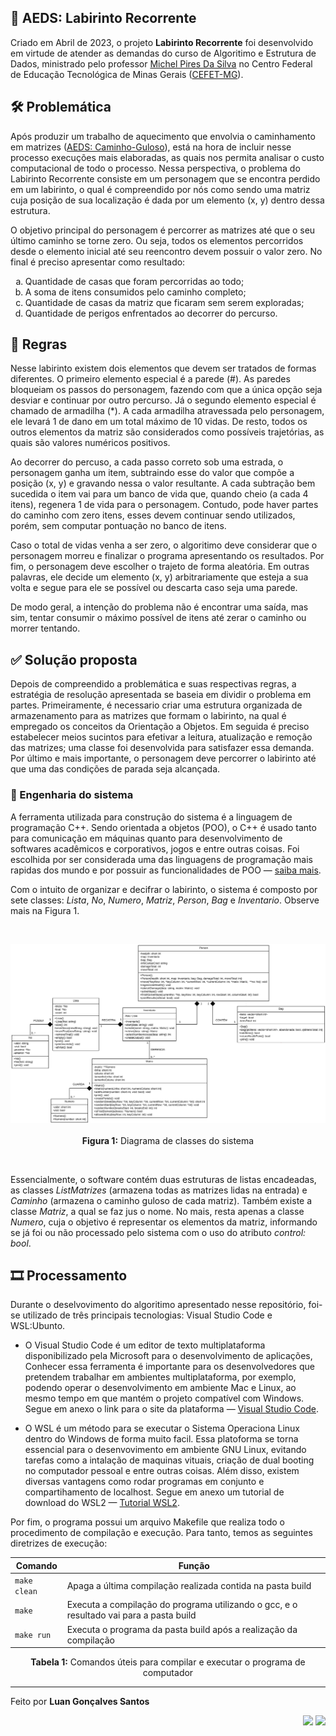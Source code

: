 <section>   
    <h1>📢 AEDS: Labirinto Recorrente</h1>   
    <p>
        Criado em Abril de 2023, o projeto <strong>Labirinto Recorrente</strong> foi desenvolvido em virtude de atender as demandas do curso de Algoritimo e Estrutura de Dados, ministrado pelo professor <a href="https://www.linkedin.com/in/michelpiressilva/?originalSubdomain=br" target="_blank">Michel Pires Da Silva</a> no Centro Federal de Educação Tecnológica de Minas Gerais (<a href="https://www.divinopolis.cefetmg.br/" target="_blank">CEFET-MG</a>).
    </p>
</section>
<section>
    <h2>🛠 Problemática</h2>
    <p>
        Após produzir um trabalho de aquecimento que envolvia o caminhamento em matrizes (<a href="https://github.com/LuanLuL/AEDS---Caminho-Guloso">AEDS: Caminho-Guloso</a>), está na hora de incluir nesse processo execuções mais elaboradas, as quais nos permita analisar o custo computacional de todo o processo. Nessa perspectiva, o problema do Labirinto Recorrente consiste em um personagem que se encontra perdido em um labirinto, o qual é compreendido por nós como sendo uma matriz cuja posição de sua localização é dada por um elemento (x, y) dentro dessa estrutura. 
    </p>
    <p>
        O objetivo principal do personagem é percorrer as matrizes até que o seu último caminho se torne zero. Ou seja, todos os elementos percorridos desde o elemento inicial até seu reencontro devem possuir o valor zero. No final é preciso apresentar como resultado: 
    </p>
    <ol type="a">
        <li>Quantidade de casas que foram percorridas ao todo;</li>
        <li>A soma de itens consumidos pelo caminho completo;</li>
        <li>Quantidade de casas da matriz que ficaram sem serem exploradas;</li>
        <li>Quantidade de perigos enfrentados ao decorrer do percurso.</li>
    </ol>
</section>
<section>
    <h2>🚧 Regras</h2>
    <p>
        Nesse labirinto existem dois elementos que devem ser tratados de formas diferentes. O primeiro elemento especial é a parede (#). As paredes bloqueiam os passos do personagem, fazendo com que a única opção seja desviar e continuar por outro percurso. Já o segundo elemento especial é chamado de armadilha (*). A cada armadilha atravessada pelo personagem, ele levará 1 de dano em um total máximo de 10 vidas. De resto, todos os outros elementos da matriz são considerados como possíveis trajetórias, as quais são valores numéricos positivos.
    </p>
    <p>
        Ao decorrer do percuso, a cada passo correto sob uma estrada, o personagem ganha um item, subtraindo esse do valor que compõe a posição (x, y) e gravando nessa o valor resultante. A cada subtração bem sucedida o item vai para um banco de vida que, quando cheio (a cada 4 itens), regenera 1 de vida para o personagem. Contudo, pode haver partes do caminho com zero itens, esses devem continuar sendo utilizados, porém, sem computar pontuação no banco de itens. 
    </p>
    <p>
        Caso o total de vidas venha a ser zero, o algoritimo deve considerar que o personagem morreu e finalizar o programa apresentando os resultados. Por fim, o personagem deve escolher o trajeto de forma aleatória. Em outras palavras, ele decide um elemento (x, y) arbitrariamente que esteja a sua volta e segue para ele se possível ou descarta caso seja uma parede.
    </p>
    <p>
        De modo geral, a intenção do problema não é encontrar uma saída, mas sim, tentar consumir o máximo possível de itens até zerar o caminho ou morrer tentando.
    </p>
</section>
<section>
    <h2>✅ Solução proposta</h2>
    <p>
        Depois de compreendido a problemática e suas respectivas regras, a estratégia de resolução apresentada se baseia em dividir o problema em partes. Primeiramente, é necessario criar uma estrutura organizada de armazenamento para as matrizes que formam o labirinto, na qual é empregado os conceitos da Orientação a Objetos. Em seguida é preciso estabelecer meios sucintos para efetivar a leitura, atualização e remoção das matrizes; uma classe foi desenvolvida para satisfazer essa demanda. Por último e mais importante, o personagem deve percorrer o labirinto até que uma das condições de parada seja alcançada. 
    </p>
    <div>
        <h3>💍 Engenharia do sistema</h3>
        <p>
            A ferramenta utilizada para construção do sistema é  a linguagem de programação C++. Sendo orientada a objetos (POO), o C++ é usado tanto para comunicação em máquinas quanto para desenvolvimento de softwares acadêmicos e corporativos, jogos e entre outras coisas. Foi escolhida por ser considerada uma das linguagens de programação mais rapidas dos mundo e por possuir as funcionalidades de POO — <a href="https://cplusplus.com/doc/tutorial/" target="_blank">saiba mais</a>.
        </p>
        <p>
            Com o intuito de organizar e decifrar o labirinto, o sistema é composto por sete classes: <i>Lista</i>, <i>No</i>, <i>Numero</i>, <i>Matriz</i>, <i>Person</i>, <i>Bag</i> e <i>Inventario</i>. Observe mais na Figura 1.  
        </p>
        <br>
        <p align="center">
            <img src="img/diagrama_classes.png">
            <br><br><strong>Figura 1:</strong> Diagrama de classes do sistema
        </p>
        <br>
        <p>
            Essencialmente, o software contém duas estruturas de listas encadeadas, as classes <i>ListMatrizes</i> (armazena todas as matrizes lidas na entrada) e <i>Caminho</i> (armazena o caminho guloso de cada matriz). Também existe a classe <i>Matriz</i>, a qual se faz jus o nome. No mais, resta apenas a classe <i>Numero</i>, cuja o objetivo é representar os elementos da matriz, informando se já foi ou não processado pelo sistema com o uso do atributo <i>control: bool</i>.
        </p>
    </div>
</section>
<section>
    <h2>🎞 Processamento</h2>
    <p>
        Durante o deselvovimento do algoritimo apresentado nesse repositório, foi-se utilizado de três principais tecnologias: Visual Studio Code e WSL:Ubunto.
    </p>
    <ul>
        <li>    
            <p>
                O Visual Studio Code é um editor de texto multiplataforma disponibilizado pela Microsoft para o desenvolvimento de aplicações, Conhecer essa ferramenta é importante para os desenvolvedores que pretendem trabalhar em ambientes multiplataforma, por exemplo,  podendo operar o desenvolvimento em ambiente Mac e Linux, ao mesmo tempo em que mantém o projeto compatível com Windows. Segue em anexo o link para o site da plataforma — <a href="https://code.visualstudio.com/" target="_blank">Visual Studio Code</a>.
            </p>
        </li>
        <li>
            <p>O WSL é um método para se executar o Sistema Operaciona Linux dentro do Windows de forma muito facil. Essa platoforma se torna essencial para o desenvovimento em ambiente GNU Linux, evitando tarefas como a intalação de maquinas vituais, criação de dual booting no computador pessoal e entre outras coisas. Além disso, existem diversas vantagens como rodar programas em conjunto e compartihamento de localhost. Segue em anexo um  tutorial de download do WSL2 — <a href="https://youtu.be/hd6lxt5iVsg" target="_blank">Tutorial WSL2</a>.</p>
        </li>
    </ul>
    <p>
        Por fim, o programa possui um arquivo Makefile que realiza todo o procedimento de compilação e execução. Para tanto, temos as seguintes diretrizes de execução:
    </p>
    <div align="center">
        <table>
            <thead>
                <tr>
                    <th>Comando</th>
                    <th>Função</th>
                </tr>
            </thead>
            <tbody>
                <tr>
                    <td><code>make clean</code></td>
                    <td>Apaga a última compilação realizada contida na pasta build</td>
                </tr>
                <tr>
                    <td><code>make</code></td>
                    <td>Executa a compilação do programa utilizando o gcc, e o resultado vai para a pasta build</td>
                </tr>
                <tr>
                    <td><code>make run</code></td>
                    <td>Executa o programa da pasta build após a realização da compilação</td>
                </tr>
            </tbody>
        </table>
        <p align="center">
            <b>Tabela 1:</b> Comandos úteis para compilar e executar o programa de computador
        </p>
    </div>
</section>
<section>
    <hr size="0.5">
    <div>
          <p>
           Feito por <strong>Luan Gonçalves Santos</strong>     
         </p>
         <p align="right">
          <a href="https://www.linkedin.com/in/luan-santos-9bb01920b/" taget="_blank"><img src="https://img.shields.io/badge/LinkedIn-0077B5?style=for-the-badge&logo=linkedin&logoColor=white"></a>
        <a href="https://www.instagram.com/luann_gsantos/" taget="_blank"><img src="https://img.shields.io/badge/Instagram-E4405F?style=for-the-badge&logo=instagram&logoColor=white"></a>
        <p>
    </div>
</section>


<!-- 

Organizando a matriz:

* == (-1)
# == (-2)
PORTAL PARA MATRIZ ANTERIOR == (-3) 
PORTAL PARA PROXIMA MATRIZ == (-4)                                          
-->